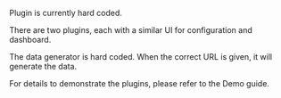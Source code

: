 Plugin is currently hard coded.

There are two plugins, each with a similar UI for configuration and dashboard.

The data generator is hard coded. When the correct URL is given, it will generate the data.

For details to demonstrate the plugins, please refer to the Demo guide.